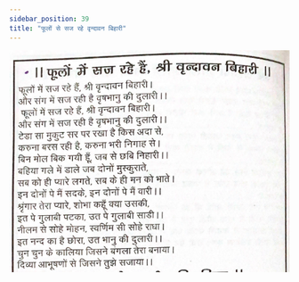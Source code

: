 ```yaml
---
sidebar_position: 39
title: "फूलों से सज रहे वृन्दावन बिहारी"
---
```


![img](./../../../static/img/bhajans/fulo-se-saj-rahe.png)
